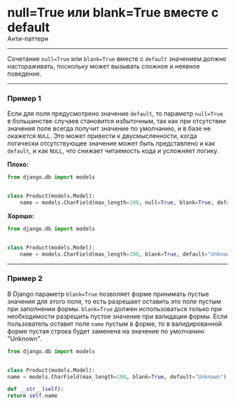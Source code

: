 
<div>
    <h1 style="margin: 0;">null=True или blank=True вместе с default</h1>
    <p style="margin: 0;">Анти-паттерн</p>
</div>

***

Сочетание `null=True` или `blank=True` вместе с `default` значением должно настораживать, поскольку может вызывать сложное и неявное поведение.

***

### Пример 1

Если для поля предусмотрено значение `default`, то параметр `null=True` в большинстве случаев становится избыточным, так как при отсутствии значения поле всегда получит значение по умолчанию, и в базе не окажется `NULL`. Это может привести к двусмысленности, когда логически отсутствующее значение может быть представлено и как `default`, и как `NULL`, что снижает читаемость кода и усложняет логику.

**Плохо:**
```python
from django.db import models


class Product(models.Model):
    name = models.CharField(max_length=100, null=True, blank=True, default="Unknown")
```
**Хорошо:**
```python
from django.db import models


class Product(models.Model):
    name = models.CharField(max_length=100, blank=True, default="Unknown")
```
***

### Пример 2

В Django параметр `blank=True` позволяет форме принимать пустые значения для этого поля, то есть разрешает оставить это поле пустым при заполнении формы. `blank=True` должен использоваться только при необходимости разрешить пустое значение при валидации формы. Если пользователь оставит поле `name` пустым в форме, то в валидированной форме пустая строка будет заменена на значение по умолчанию "Unknown".

```python
from django.db import models


class Product(models.Model):
name = models.CharField(max_length=100, blank=True, default="Unknown")

def __str__(self):
return self.name
```


